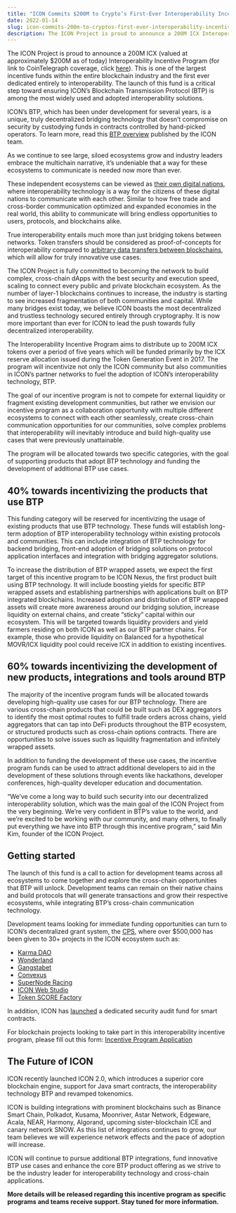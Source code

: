 ```yaml
---
title: "ICON Commits $200M to Crypto’s First-Ever Interoperability Incentive Fund"
date: 2022-01-14
slug: icon-commits-200m-to-cryptos-first-ever-interoperability-incentive-fund-155550671fd
description: The ICON Project is proud to announce a 200M ICX Interoperability Incentive Program.
---
```


The ICON Project is proud to announce a 200M ICX (valued at approximately $200M as of today) Interoperability Incentive Program (for link to CoinTelegraph coverage, click [here](https://bit.ly/3tIyFYT)). This is one of the largest incentive funds within the entire blockchain industry and the first ever dedicated entirely to interoperability. The launch of this fund is a critical step toward ensuring ICON’s Blockchain Transmission Protocol (BTP) is among the most widely used and adopted interoperability solutions.

ICON’s BTP, which has been under development for several years, is a unique, truly decentralized bridging technology that doesn’t compromise on security by custodying funds in contracts controlled by hand-picked operators. To learn more, read this [BTP overview](https://medium.com/helloiconworld/what-is-btp-b1affe6b3bbf) published by the ICON team.

As we continue to see large, siloed ecosystems grow and industry leaders embrace the multichain narrative, it’s undeniable that a way for these ecosystems to communicate is needed now more than ever.

These independent ecosystems can be viewed as [their own digital nations](https://medium.com/helloiconworld/digital-nations-82a0d6dd571a), where interoperability technology is a way for the citizens of these digital nations to communicate with each other. Similar to how free trade and cross-border communication optimized and expanded economies in the real world, this ability to communicate will bring endless opportunities to users, protocols, and blockchains alike.

True interoperability entails much more than just bridging tokens between networks. Token transfers should be considered as proof-of-concepts for interoperability compared to [arbitrary data transfers between blockchains](https://medium.com/p/b1affe6b3bbf/edit), which will allow for truly innovative use cases.

The ICON Project is fully committed to becoming the network to build complex, cross-chain dApps with the best security and execution speed, scaling to connect every public and private blockchain ecosystem. As the number of layer-1 blockchains continues to increase, the industry is starting to see increased fragmentation of both communities and capital. While many bridges exist today, we believe ICON boasts the most decentralized and trustless technology secured entirely through cryptography. It is now more important than ever for ICON to lead the push towards fully decentralized interoperability.

The Interoperability Incentive Program aims to distribute up to 200M ICX tokens over a period of five years which will be funded primarily by the ICX reserve allocation issued during the Token Generation Event in 2017. The program will incentivize not only the ICON community but also communities in ICON’s partner networks to fuel the adoption of ICON’s interoperability technology, BTP.

The goal of our incentive program is not to compete for external liquidity or fragment existing development communities, but rather we envision our incentive program as a collaboration opportunity with multiple different ecosystems to connect with each other seamlessly, create cross-chain communication opportunities for our communities, solve complex problems that interoperability will inevitably introduce and build high-quality use cases that were previously unattainable.

The program will be allocated towards two specific categories, with the goal of supporting products that adopt BTP technology and funding the development of additional BTP use cases.

## 40% towards incentivizing the products that use BTP

This funding category will be reserved for incentivizing the usage of existing products that use BTP technology. These funds will establish long-term adoption of BTP interoperability technology within existing protocols and communities. This can include integration of BTP technology for backend bridging, front-end adoption of bridging solutions on protocol application interfaces and integration with bridging aggregator solutions.

To increase the distribution of BTP wrapped assets, we expect the first target of this incentive program to be ICON Nexus, the first product built using BTP technology. It will include boosting yields for specific BTP wrapped assets and establishing partnerships with applications built on BTP integrated blockchains. Increased adoption and distribution of BTP wrapped assets will create more awareness around our bridging solution, increase liquidity on external chains, and create “sticky” capital within our ecosystem. This will be targeted towards liquidity providers and yield farmers residing on both ICON as well as our BTP partner chains. For example, those who provide liquidity on Balanced for a hypothetical MOVR/ICX liquidity pool could receive ICX in addition to existing incentives.

## 60% towards incentivizing the development of new products, integrations and tools around BTP

The majority of the incentive program funds will be allocated towards developing high-quality use cases for our BTP technology. There are various cross-chain products that could be built such as DEX aggregators to identify the most optimal routes to fulfill trade orders across chains, yield aggregators that can tap into DeFi products throughout the BTP ecosystem, or structured products such as cross-chain options contracts. There are opportunities to solve issues such as liquidity fragmentation and infinitely wrapped assets.

In addition to funding the development of these use cases, the incentive program funds can be used to attract additional developers to aid in the development of these solutions through events like hackathons, developer conferences, high-quality developer education and documentation.

“We’ve come a long way to build such security into our decentralized interoperability solution, which was the main goal of the ICON Project from the very beginning. We’re very confident in BTP’s value to the world, and we’re excited to be working with our community, and many others, to finally put everything we have into BTP through this incentive program,” said Min Kim, founder of the ICON Project.

## Getting started

The launch of this fund is a call to action for development teams across all ecosystems to come together and explore the cross-chain opportunities that BTP will unlock. Development teams can remain on their native chains and build protocols that will generate transactions and grow their respective ecosystems, while integrating BTP’s cross-chain communication technology.

Development teams looking for immediate funding opportunities can turn to ICON’s decentralized grant system, the [CPS](https://cps.icon.community/), where over $500,000 has been given to 30+ projects in the ICON ecosystem such as:

* [Karma DAO](https://twitter.com/karmadaofinance?s=20)
* [Wonderland](https://twitter.com/_WonderlandG?s=20)
* [Gangstabet](https://gangstabet.io/)
* [Convexus](https://twitter.com/Convexus_AMM?s=20)
* [SuperNode Racing](https://twitter.com/SuperNodeRacing?s=20)
* [ICON Web Studio](https://iconweb.studio/)
* [Token SCORE Factory](https://tsf.opendevicon.io/)

In addition, ICON has [launched](https://medium.com/helloiconworld/icon-launches-a-dedicated-audit-fund-37c0679e3d29) a dedicated security audit fund for smart contracts.

For blockchain projects looking to take part in this interoperability incentive program, please fill out this form: [Incentive Program Application](https://forms.gle/vdirvNBbxria2AN48)

## The Future of ICON

ICON recently launched ICON 2.0, which introduces a superior core blockchain engine, support for Java smart contracts, the interoperability technology BTP and revamped tokenomics.

ICON is building integrations with prominent blockchains such as Binance Smart Chain, Polkadot, Kusama, Moonriver, Astar Network, Edgeware, Acala, NEAR, Harmony, Algorand, upcoming sister-blockchain ICE and canary network SNOW. As this list of integrations continues to grow, our team believes we will experience network effects and the pace of adoption will increase.

ICON will continue to pursue additional BTP integrations, fund innovative BTP use cases and enhance the core BTP product offering as we strive to be the industry leader for interoperability technology and cross-chain applications.

**More details will be released regarding this incentive program as specific programs and teams receive support. Stay tuned for more information.**